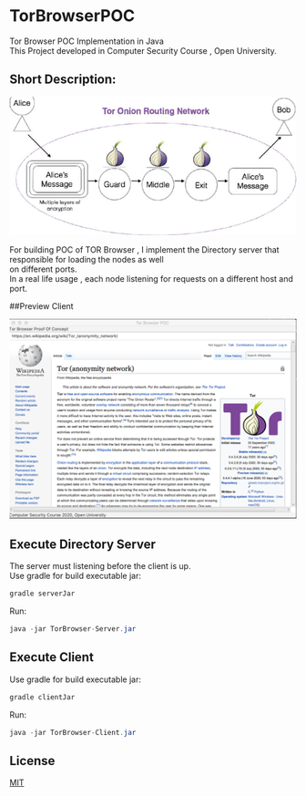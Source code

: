 # TorBrowserPOC
Tor Browser POC Implementation in Java
<br />This Project developed in Computer Security Course , Open University.


## Short Description:

![alt text](tor.png)

For building POC of TOR Browser , I implement the Directory server that responsible for loading the nodes as well
<br/> on different ports.
<br/> In a real life usage , each node listening for requests on a different host and port.

##Preview Client

![alt text](preview.png)

## Execute Directory Server

The server must listening before the client is up.
<br />Use gradle for build executable jar:
```gradle
gradle serverJar
```

Run:
```java
java -jar TorBrowser-Server.jar
```


## Execute Client

Use gradle for build executable jar:
```gradle
gradle clientJar
```
Run:
```java
java -jar TorBrowser-Client.jar
```


## License
[MIT](https://choosealicense.com/licenses/mit/)
